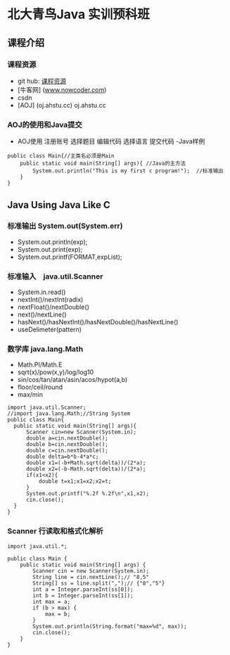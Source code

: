 # 北大青鸟Java 实训预科班

## 课程介绍

### 课程资源
- git hub: [课程资源](https://github.com/webturing/AptechJavaCourse201801)
- [牛客网] (www.nowcoder.com)
- csdn
- [AOJ] (oj.ahstu.cc) oj.ahstu.cc

### AOJ的使用和Java提交
- AOJ使用 注册账号 选择题目  编辑代码 选择语言 提交代码
-Java样例
```
public class Main{//主类名必须是Main
    public static void main(String[] args){ //Java的主方法         
        System.out.println("This is my first c program!");  //标准输出
    }     
}
```
## Java Using Java Like C
### 标准输出 System.out(System.err)
- System.out.println(exp);
- System.out.print(exp);
- System.out.printf(FORMAT,expList);
### 标准输入　java.util.Scanner
- System.in.read()
- nextInt()/nextInt(radix)
- nextFloat()/nextDouble()
- next()/nextLine()
- hasNext()/hasNextInt()/hasNextDouble()/hasNextLine()
- useDelimeter(pattern)
### 数学库 java.lang.Math
- Math.PI/Math.E
- sqrt(x)/pow(x,y)/log/log10
- sin/cos/tan/atan/asin/acos/hypot(a,b)
- floor/ceil/round
- max/min
```
import java.util.Scanner;
//import java.lang.Math;//String System
public class Main{
  public static void main(String[] args){
      Scanner cin=new Scanner(System.in);
      double a=cin.nextDouble();
      double b=cin.nextDouble();
      double c=cin.nextDouble();
      double delta=b*b-4*a*c;
      double x1=(-b+Math.sqrt(delta))/(2*a);
      double x2=(-b-Math.sqrt(delta))/(2*a);
      if(x1<x2){
          double t=x1;x1=x2;x2=t;
      }
      System.out.printf("%.2f %.2f\n",x1,x2);
      cin.close();
  }  
}
```
### Scanner 行读取和格式化解析
```
import java.util.*;

public class Main {
	public static void main(String[] args) {
		Scanner cin = new Scanner(System.in);
		String line = cin.nextLine();// "8,5"
		String[] ss = line.split(",");// {"8","5"}
		int a = Integer.parseInt(ss[0]);
		int b = Integer.parseInt(ss[1]);
		int max = a;
		if (b > max) {
			max = b;
		}
		System.out.println(String.format("max=%d", max));
		cin.close();
	}
}
```

